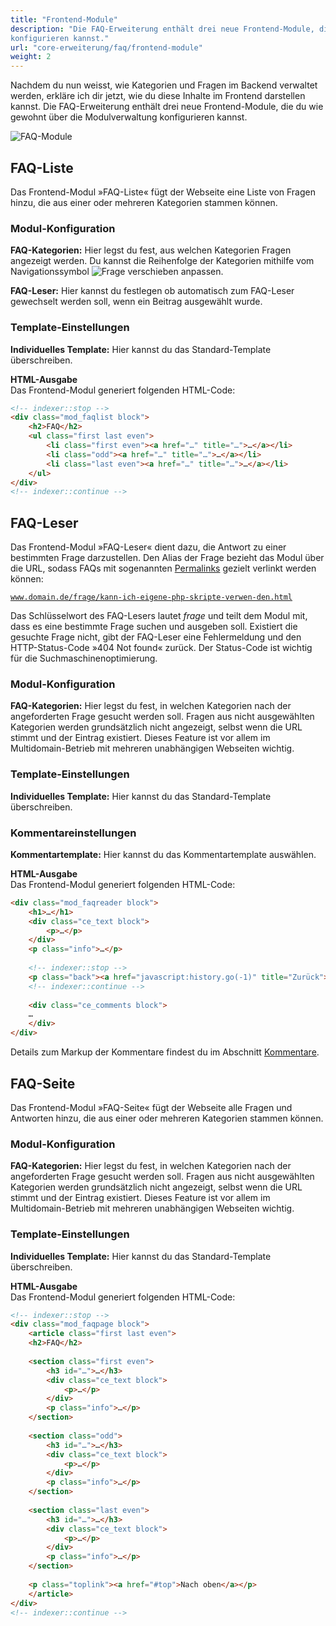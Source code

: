 ```yaml
---
title: "Frontend-Module"
description: "Die FAQ-Erweiterung enthält drei neue Frontend-Module, die du wie gewohnt über die Modulverwaltung 
konfigurieren kannst."
url: "core-erweiterung/faq/frontend-module"
weight: 2
---
```


Nachdem du nun weisst, wie Kategorien und Fragen im Backend verwaltet werden, erkläre ich dir jetzt, wie du diese 
Inhalte im Frontend darstellen kannst. Die FAQ-Erweiterung enthält drei neue Frontend-Module, die du wie gewohnt über 
die Modulverwaltung konfigurieren kannst.

![FAQ-Module](/core-extensions/faq/images/de/faq-module.png)


## FAQ-Liste

Das Frontend-Modul »FAQ-Liste« fügt der Webseite eine Liste von Fragen hinzu, die aus einer oder mehreren Kategorien 
stammen können.


### Modul-Konfiguration

**FAQ-Kategorien:** Hier legst du fest, aus welchen Kategorien Fragen angezeigt werden. Du kannst die Reihenfolge der 
Kategorien mithilfe vom Navigationssymbol ![Frage verschieben](/icons/drag.svg?classes=icon "Frage verschieben") 
anpassen.
  
**FAQ-Leser:** Hier kannst du festlegen ob automatisch zum FAQ-Leser gewechselt werden soll, wenn ein Beitrag 
ausgewählt wurde.


### Template-Einstellungen

**Individuelles Template:** Hier kannst du das Standard-Template überschreiben.

**HTML-Ausgabe**  
Das Frontend-Modul generiert folgenden HTML-Code:

```html
<!-- indexer::stop -->
<div class="mod_faqlist block">
    <h2>FAQ</h2>
    <ul class="first last even">
        <li class="first even"><a href="…" title="…">…</a></li>
        <li class="odd"><a href="…" title="…">…</a></li>
        <li class="last even"><a href="…" title="…">…</a></li>
    </ul>
</div>
<!-- indexer::continue -->
```


## FAQ-Leser

Das Frontend-Modul »FAQ-Leser« dient dazu, die Antwort zu einer bestimmten Frage darzustellen. Den Alias der Frage 
bezieht das Modul über die URL, sodass FAQs mit sogenannten [Permalinks](https://de.wikipedia.org/wiki/Permalink) 
gezielt verlinkt werden können:

<code>www.domain.de/frage/kann-ich-eigene-php-skripte-verwen-den.html</code>

Das Schlüsselwort des FAQ-Lesers lautet *frage* und teilt dem Modul mit, dass es eine bestimmte Frage suchen und 
ausgeben soll. Existiert die gesuchte Frage nicht, gibt der FAQ-Leser eine Fehlermeldung und den HTTP-Status-Code 
»404 Not found« zurück. Der Status-Code ist wichtig für die Suchmaschinenoptimierung.


### Modul-Konfiguration

**FAQ-Kategorien:** Hier legst du fest, in welchen Kategorien nach der angeforderten Frage gesucht werden soll. Fragen 
aus nicht ausgewählten Kategorien werden grundsätzlich nicht angezeigt, selbst wenn die URL stimmt und der Eintrag 
existiert. Dieses Feature ist vor allem im Multidomain-Betrieb mit mehreren unabhängigen Webseiten wichtig.


### Template-Einstellungen

**Individuelles Template:** Hier kannst du das Standard-Template überschreiben.


### Kommentareinstellungen

**Kommentartemplate:** Hier kannst du das Kommentartemplate auswählen.

**HTML-Ausgabe**  
Das Frontend-Modul generiert folgenden HTML-Code:

```html
<div class="mod_faqreader block">
    <h1>…</h1>
    <div class="ce_text block">
        <p>…</p> 
    </div>
    <p class="info">…</p>
    
    <!-- indexer::stop -->
    <p class="back"><a href="javascript:history.go(-1)" title="Zurück">Zurück</a></p>
    <!-- indexer::continue -->
    
    <div class="ce_comments block">
    …
    </div>
</div>
```

Details zum Markup der Kommentare findest du im Abschnitt 
[Kommentare](../../../artikelverwaltung/inhaltselemente/#kommentare).


## FAQ-Seite

Das Frontend-Modul »FAQ-Seite« fügt der Webseite alle Fragen und Antworten hinzu, die aus einer oder mehreren 
Kategorien stammen können.

### Modul-Konfiguration

**FAQ-Kategorien:** Hier legst du fest, in welchen Kategorien nach der angeforderten Frage gesucht werden soll. Fragen 
aus nicht ausgewählten Kategorien werden grundsätzlich nicht angezeigt, selbst wenn die URL stimmt und der Eintrag 
existiert. Dieses Feature ist vor allem im Multidomain-Betrieb mit mehreren unabhängigen Webseiten wichtig.


### Template-Einstellungen

**Individuelles Template:** Hier kannst du das Standard-Template überschreiben.

**HTML-Ausgabe**  
Das Frontend-Modul generiert folgenden HTML-Code:

```html
<!-- indexer::stop -->
<div class="mod_faqpage block">
    <article class="first last even">
    <h2>FAQ</h2>
    
    <section class="first even">
        <h3 id="…">…</h3>
        <div class="ce_text block">
            <p>…</p>
        </div>
        <p class="info">…</p>
    </section>
    
    <section class="odd">
        <h3 id="…">…</h3>
        <div class="ce_text block">
            <p>…</p>
        </div>
        <p class="info">…</p>
    </section>
    
    <section class="last even">
        <h3 id="…">…</h3>
        <div class="ce_text block">
            <p>…</p>
        </div>
        <p class="info">…</p>
    </section>
    
    <p class="toplink"><a href="#top">Nach oben</a></p>
    </article>
</div>
<!-- indexer::continue -->
```
